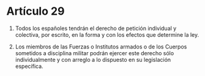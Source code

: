 # Artículo 29

1. Todos los españoles tendrán el derecho de petición individual y colectiva, por escrito, en la forma y con los efectos que determine la ley.

2. Los miembros de las Fuerzas o Institutos armados o de los Cuerpos sometidos a disciplina militar podrán ejercer este derecho sólo individualmente y con arreglo a lo dispuesto en su legislación específica.
